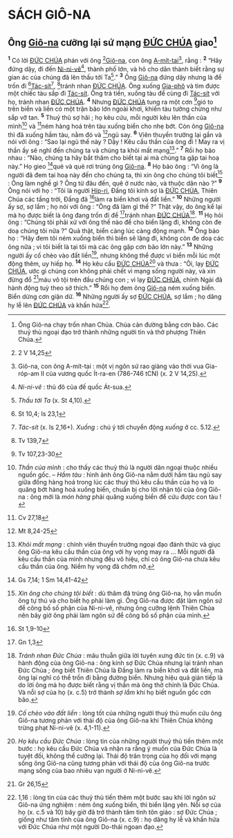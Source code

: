 # SÁCH GIÔ-NA

## Ông [Giô-na]() cưỡng lại sứ mạng [ĐỨC CHÚA]() giao[^1]
<sup><b>1</b></sup> Có lời [ĐỨC CHÚA]() phán với ông [^1*][Giô-na](), con ông [A-mít-tai]()[^2], rằng : <sup><b>2</b></sup> “Hãy đứng dậy, đi đến [Ni-ni-vê]()[^3], thành phố lớn, và hô cho dân thành biết rằng sự gian ác của chúng đã lên thấu tới Ta[^4].” <sup><b>3</b></sup> Ông [Giô-na]() đứng dậy nhưng là để trốn đi [^2*][Tác-sít]()[^5], [^3*]tránh nhan [ĐỨC CHÚA](). Ông xuống [Gia-phô]() và tìm được một chiếc tàu sắp đi [Tác-sít](). Ông trả tiền, xuống tàu để cùng đi [Tác-sít]() với họ, tránh nhan [ĐỨC CHÚA](). <sup><b>4</b></sup> Nhưng [ĐỨC CHÚA]() tung ra một cơn [^4*]gió to trên biển và liền có một trận bão lớn ngoài khơi, khiến tàu tưởng chừng như sắp vỡ tan. <sup><b>5</b></sup> Thuỷ thủ sợ hãi ; họ kêu cứu, mỗi người kêu lên thần của mình[^6] và [^5*]ném hàng hoá trên tàu xuống biển cho nhẹ bớt. Còn ông [Giô-na]() thì đã xuống hầm tàu, nằm đó và [^6*]ngủ say. <sup><b>6</b></sup> Viên thuyền trưởng lại gần và nói với ông : “Sao lại ngủ thế này ? Dậy ! Kêu cầu thần của ông đi ! May ra vị thần ấy sẽ nghĩ đến chúng ta và chúng ta khỏi mất mạng[^7].” <sup><b>7</b></sup> Rồi họ bảo nhau : “Nào, chúng ta hãy bắt thăm cho biết tại ai mà chúng ta gặp tai hoạ này.” Họ gieo [^7*]quẻ và quẻ rơi trúng ông [Giô-na](). <sup><b>8</b></sup> Họ bảo ông : “Vì ông là người đã đem tai hoạ này đến cho chúng ta, thì xin ông cho chúng tôi biết[^8] : Ông làm nghề gì ? Ông từ đâu đến, quê ở nước nào, và thuộc dân nào ?” <sup><b>9</b></sup> Ông nói với họ : “Tôi là người [Híp-ri](), Đấng tôi kính sợ là [ĐỨC CHÚA](), Thiên Chúa các tầng trời, Đấng đã [^8*]làm ra biển khơi và đất liền.” <sup><b>10</b></sup> Những người ấy sợ, sợ lắm ; họ nói với ông : “Ông đã làm gì thế ?” Thật vậy, do ông kể lại mà họ được biết là ông đang trốn đi để [^9*]tránh nhan [ĐỨC CHÚA]()[^9]. <sup><b>11</b></sup> Họ hỏi ông : “Chúng tôi phải xử với ông thế nào để cho biển lặng đi, không còn đe doạ chúng tôi nữa ?” Quả thật, biển càng lúc càng động mạnh. <sup><b>12</b></sup> Ông bảo họ : “Hãy đem tôi ném xuống biển thì biển sẽ lặng đi, không còn đe doạ các ông nữa ; vì tôi biết là tại tôi mà các ông gặp cơn bão lớn này.” <sup><b>13</b></sup> Những người ấy cố chèo vào đất liền[^10], nhưng không thể được vì biển mỗi lúc một động thêm, uy hiếp họ. <sup><b>14</b></sup> Họ kêu cầu [ĐỨC CHÚA]()[^11] và thưa : “Ôi, lạy [ĐỨC CHÚA](), ước gì chúng con không phải chết vì mạng sống người này, và xin đừng đổ [^10*]máu vô tội trên đầu chúng con ; vì lạy [ĐỨC CHÚA](), chính Ngài đã hành động tuỳ theo sở thích.” <sup><b>15</b></sup> Rồi họ đem ông [Giô-na]() ném xuống biển. Biển dừng cơn giận dữ. <sup><b>16</b></sup> Những người ấy sợ [ĐỨC CHÚA](), sợ lắm ; họ dâng hy lễ lên [ĐỨC CHÚA]() và khấn hứa[^12].

[^1]: Ông Giô-na chạy trốn nhan Chúa. Chúa cản đường bằng cơn bão. Các thuỷ thủ ngoại đạo trở thành những người tin và thờ phượng Thiên Chúa.
[^2]: Giô-na, con ông A-mít-tai : một vị ngôn sứ rao giảng vào thời vua Gia-róp-am II của vương quốc Ít-ra-en (786-746 tCN) (x. 2 V 14,25).
[^3]: *Ni-ni-vê* : thủ đô của đế quốc Át-sua.
[^4]: *Thấu tới Ta* (x. St 4,10).
[^5]: *Tác-sít* (x. Is 2,16+). *Xuống* : chú ý tới chuyển động *xuống* ở cc. 5.12.
[^6]: *Thần của mình* : cho thấy các thuỷ thủ là người dân ngoại thuộc nhiều nguồn gốc. – *Hầm tàu* : hình ảnh ông Giô-na nằm dưới hầm tàu ngủ say giữa đống hàng hoá trong lúc các thuỷ thủ kêu cầu thần của họ và lo quăng bớt hàng hoá xuống biển, chuẩn bị cho lời nhận tội của ông Giô-na : ông mới là *món hàng* phải quăng xuống biển để cứu được con tàu !
[^7]: *Khỏi mất mạng* : chính viên thuyền trưởng ngoại đạo đánh thức và giục ông Giô-na kêu cầu thần của ông với hy vọng may ra ... Mỗi người đã kêu cầu thần của mình nhưng đều vô hiệu, chỉ có ông Giô-na chưa kêu cầu thần của ông. Niềm hy vọng đã chớm nở.
[^8]: *Xin ông cho chúng tôi biết* : dù thăm đã trúng ông Giô-na, họ vẫn muốn ông tự thú và cho biết họ phải làm gì. Ông Giô-na được đặt làm ngôn sứ để công bố số phận của Ni-ni-vê, nhưng ông cưỡng lệnh Thiên Chúa nên bây giờ ông phải làm ngôn sứ để công bố số phận của mình.
[^9]: *Tránh nhan Đức Chúa* : mâu thuẫn giữa lời tuyên xưng đức tin (x. c.9) và hành động của ông Giô-na : ông kính sợ Đức Chúa nhưng lại tránh nhan Đức Chúa ; ông biết Thiên Chúa là Đấng làm ra biển khơi và đất liền, mà ông lại nghĩ có thể trốn đi bằng đường biển. Nhưng hiệu quả gián tiếp là do lời ông mà họ được biết rằng vị thần mà ông thờ chính là Đức Chúa. Và nỗi sợ của họ (x. c.5) trở thành *sợ lắm* khi họ biết nguồn gốc cơn bão.
[^10]: *Cố chèo vào đất liền* : lòng tốt của những người thuỷ thủ muốn cứu ông Giô-na tương phản với thái độ của ông Giô-na khi Thiên Chúa không trừng phạt Ni-ni-vê (x. 4,1-11).
[^11]: *Họ kêu cầu Đức Chúa* : lòng tin của những người thuỷ thủ tiến thêm một bước : họ kêu cầu Đức Chúa và nhận ra rằng ý muốn của Đức Chúa là tuyệt đối, không thể cưỡng lại. Thái độ trân trọng của họ đối với mạng sống ông Giô-na cũng tương phản với thái độ của ông Giô-na trước mạng sống của bao nhiêu vạn người ở Ni-ni-vê.
[^12]: 1,16 : lòng tin của các thuỷ thủ tiến thêm một bước sau khi lời ngôn sứ Giô-na ứng nghiệm : ném ông xuống biển, thì biển lặng yên. Nỗi sợ của họ (x. c.5 và 10) bây giờ đã trở thành tâm tình tôn giáo : sợ Đức Chúa ; giống như tâm tình của ông Giô-na (x. c.9) : họ dâng hy lễ và khấn hứa với Đức Chúa như một người Do-thái ngoan đạo.
[^1*]: 2 V 14,25
[^2*]: St 10,4; Is 23,1
[^3*]: Tv 139,7
[^4*]: Tv 107,23-30
[^5*]: Cv 27,18
[^6*]: Mt 8,24-25
[^7*]: Gs 7,14; 1 Sm 14,41-42
[^8*]: St 1,9-10
[^9*]: Gn 1,3
[^10*]: Gr 26,15